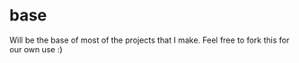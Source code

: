 # base
Will be the base of most of the projects that I make. Feel free to fork this for our own use :)
